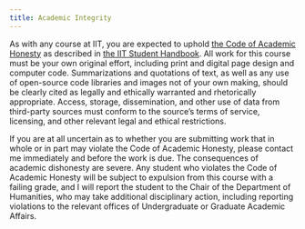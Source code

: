 ```yaml
---
title: Academic Integrity
---
```


As with any course at IIT, you are expected to uphold [the Code of Academic
Honesty](https://web.iit.edu/student-affairs/handbook/fine-print/code-academic-honesty) as described
in [the IIT Student Handbook](https://web.iit.edu/student-affairs/handbook). All work for this
course must be your own original effort, including print and digital page design and computer code.
Summarizations and quotations of text, as well as any use of open-source code libraries and images
not of your own making, should be clearly cited as legally and ethically warranted and rhetorically
appropriate. Access, storage, dissemination, and other use of data from third-party sources must
conform to the source’s terms of service, licensing, and other relevant legal and ethical
restrictions.

If you are at all uncertain as to whether you are submitting work that in whole or in part may
violate the Code of Academic Honesty, please contact me immediately and before the work is due. The
consequences of academic dishonesty are severe. Any student who violates the Code of Academic
Honesty will be subject to expulsion from this course with a failing grade, and I will report the
student to the Chair of the Department of Humanities, who may take additional disciplinary action,
including reporting violations to the relevant offices of Undergraduate or Graduate Academic
Affairs.
